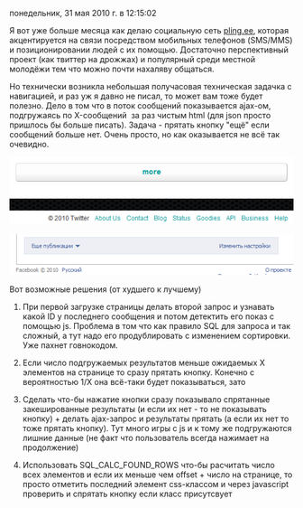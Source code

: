понедельник, 31 мая 2010 г. в 12:15:02

Я вот уже больше месяца как делаю социальную сеть [pling.ee](http://pling.ee/), которая акцентируется на связи посредством мобильных телефонов (SMS/MMS) и позиционировании людей с их помощью. Достаточно перспективный проект (как твиттер на дрожжах) и популярный среди местной молодёжи тем что можно почти нахаляву общаться.

Но технически возникла небольшая получасовая техническая задачка с навигацией, и раз уж я давно не писал, то может вам тоже будет полезно. Дело в том что в поток сообщений показывается ajax-ом, подгружаясь по X-сообщений  за раз чистым html (для json просто пришлось бы больше писать). Задача - прятать кнопку "ещё" если сообщений больше нет. Очень просто, но как оказывается не всё так очевидно.

![](img/Pasted%20image%2020241019193841.png)

![](img/Pasted%20image%2020241019193847.png)

Вот возможные решения (от худшего к лучшему)  

1. При первой загрузке страницы делать второй запрос и узнавать какой ID у последнего сообщения и потом детектить его показ с помощью js. Проблема в том что как правило SQL для запроса и так сложный, а тут надо его продублировать с изменением сортировки. Уже пахнет говнокодом.  
    
2. Если число подгружаемых результатов меньше ожидаемых X элементов на странице то сразу прятать кнопку. Конечно с вероятностью 1/X она всё-таки будет показываться, зато  
    
3. Сделать что-бы нажатие кнопки сразу показывало спрятанные закешированные результаты (и если их нет - то не показывать кнопку) + делать ajax-запрос и результаты прятать (а если их нет то тоже прятать кнопку). Тут много игры с js и к тому же подгружаются лишние данные (не факт что пользователь всегда нажимает на продолжение)
4. Использовать SQL_CALC_FOUND_ROWS что-бы расчитать число всех элементов и если их меньше чем offset + число на странице, то просто отметить последний элемент css-классом и через javascript проверить и спрятать кнопку если класс присутсвует